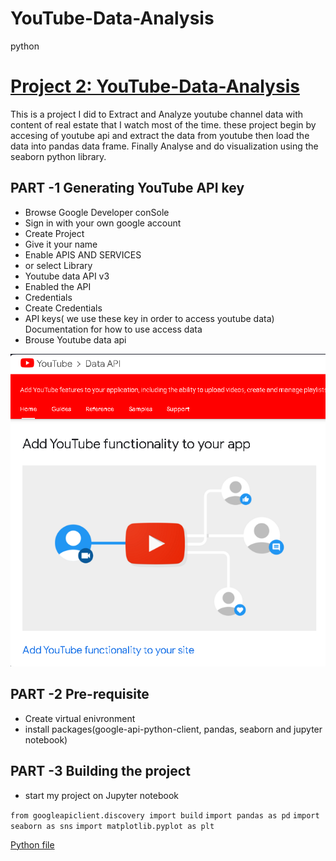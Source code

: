 # YouTube-Data-Analysis 
python

# [Project 2: YouTube-Data-Analysis](https://akedataanalyst.github.io/YouTube-Data-Analysis/)

This is a project I did to Extract and Analyze youtube channel data with content of real estate that I watch most of the time. these project begin by accesing of youtube api and extract the data from youtube then load the data into pandas data frame. Finally Analyse and do visualization using the seaborn python library.

## PART -1 Generating YouTube API key
- Browse Google Developer conSole
- Sign in with your own google account
- Create Project
- Give it your name
- Enable APIS AND SERVICES
- or select Library
- Youtube data API v3
- Enabled the API
- Credentials
- Create Credentials
- API keys( we use these key in order to access youtube data)
Documentation for how to use access data
- Brouse Youtube data api

![](api.PNG)

## PART -2 Pre-requisite
- Create virtual enivronment
- install packages(google-api-python-client, pandas, seaborn and jupyter notebook)

## PART -3 Building the project
- start my project on Jupyter notebook

`from googleapiclient.discovery import build`
`import pandas as pd`
`import seaborn as sns`
`import matplotlib.pyplot as plt`

[Python file](akeapi.py)
